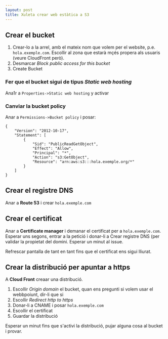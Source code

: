 ```yaml
---
layout: post
title: Xuleta crear web estàtica a S3
---
```


## Crear el bucket

1. Crear-lo a la arrel, amb el mateix nom que volem per el website, p.e.  `hola.exemple.com`. Escollir al zona que estarà mçés propera als usuaris (veure CloudFront però).
2. Desmarcar *Block public access for this bucket*
3. Create Bucket

### Fer que el bucket sigui de tipus *Static web hosting*

Ana1r a `Properties->Static web hosting` y activar

### Canviar la bucket policy

Anar a `Permissions->Bucket policy` i posar:

```
{
    "Version": "2012-10-17",
    "Statement": [
        {
            "Sid": "PublicReadGetObject",
            "Effect": "Allow",
            "Principal": "*",
            "Action": "s3:GetObject",
            "Resource": "arn:aws:s3:::hola.exemple.org/*"
        }
    ]
}
```

## Crear el registre DNS

Anar a **Route 53** i crear `hola.exemple.com`

## Crear el certificat

Anar a **Certificate manager** i demanar el certificat per a `hola.exemple.com`. Esperar uns segons, entrar a la petició
i donar-li a Crear registre DNS (per validar la propietat del domini. Esperar un minut al issue. 

Refrescar pantalla de tant en tant fins que el certificat ens sigui lliurat.

## Crear la distribució per apuntar a https

A **Cloud Front** creaar una distribució.

1. Escollir *Origin domain* el bucket, quan ens pregunti si volem usar el webbpoiunt, dir-li que si
2. Escollir *Redirect http to https*
3. Donar-li a CNAME i posar `hola.exemple.com`
4. Escollir el certificat
5. Guardar la distribució

Esperar un minut fins que s'activi la distribució, pujar alguna cosa al bucket i provar.
